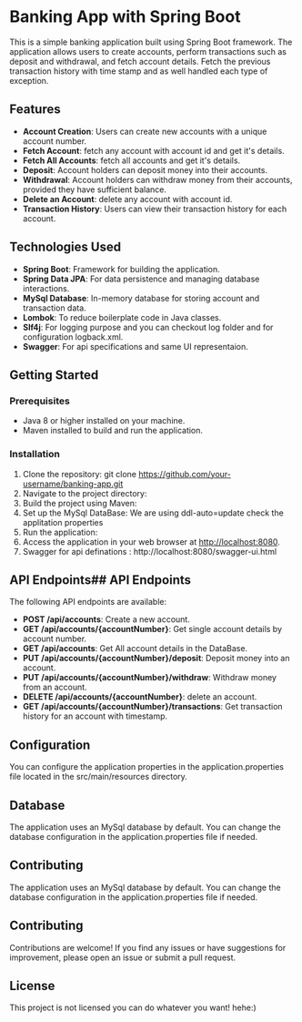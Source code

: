 # Banking App with Spring Boot

This is a simple banking application built using Spring Boot framework.
The application allows users to create accounts, perform transactions such as deposit and withdrawal, and fetch account details.
Fetch the previous transaction history with time stamp and as well handled each type of exception.

## Features
- **Account Creation**: Users can create new accounts with a unique account number.
- **Fetch Account**: fetch any account with account id and get it's details.
- **Fetch All Accounts**: fetch all accounts and get it's details.
- **Deposit**: Account holders can deposit money into their accounts.
- **Withdrawal**: Account holders can withdraw money from their accounts, provided they have sufficient balance.
- **Delete an Account**:  delete any account with account id.
- **Transaction History**: Users can view their transaction history for each account.
  
## Technologies Used
- **Spring Boot**: Framework for building the application.
- **Spring Data JPA**: For data persistence and managing database interactions.
- **MySql Database**: In-memory database for storing account and transaction data.
- **Lombok**: To reduce boilerplate code in Java classes.
- **Slf4j**: For logging purpose and you can checkout log folder and for configuration logback.xml.
- **Swagger**: For api specifications and same UI representaion.
  
## Getting Started

### Prerequisites
- Java 8 or higher installed on your machine.
- Maven installed to build and run the application.
  
### Installation
1. Clone the repository: git clone https://github.com/your-username/banking-app.git
2. Navigate to the project directory:
3. Build the project using Maven:
4. Set up the MySql DataBase: We are using ddl-auto=update check the applitation properties
5. Run the application:
6. Access the application in your web browser at [http://localhost:8080](http://localhost:8080).
7. Swagger for api definations : http://localhost:8080/swagger-ui.html


## API Endpoints## API Endpoints
The following API endpoints are available:
- **POST /api/accounts**: Create a new account.
- **GET /api/accounts/{accountNumber}**: Get single account details by account number.
- **GET /api/accounts**: Get All account details in the DataBase.
- **PUT /api/accounts/{accountNumber}/deposit**: Deposit money into an account.
- **PUT /api/accounts/{accountNumber}/withdraw**: Withdraw money from an account.
- **DELETE /api/accounts/{accountNumber}**: delete an account.
- **GET /api/accounts/{accountNumber}/transactions**: Get transaction history for an account with timestamp.
  
## Configuration
You can configure the application properties in the application.properties file located in the src/main/resources directory.

## Database
The application uses an MySql database by default. You can change the database configuration in the application.properties file if needed.

## Contributing
The application uses an MySql database by default. You can change the database configuration in the application.properties file if needed.

## Contributing
Contributions are welcome! If you find any issues or have suggestions for improvement, please open an issue or submit a pull request.

## License
This project is not licensed you can do whatever you want! hehe:) 
